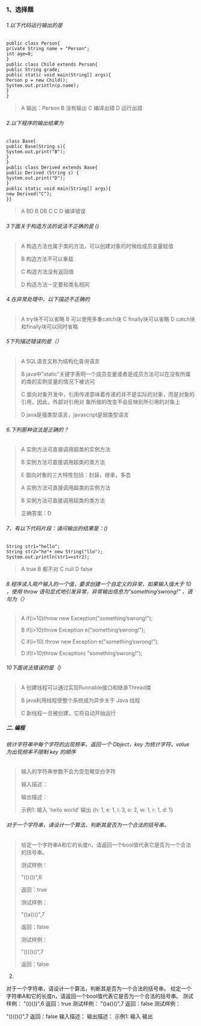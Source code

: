 ### 1、选择题

###### 1.以下代码运行输出的是

```
public class Person{
private String name = "Person";
int age=0;
}
public class Child extends Person{
public String grade;
public static void main(String[] args){
Person p = new Child();
System.out.println(p.name);
}
}
```

>   A 输出：Person
>   B 没有输出
>   C 编译出错
>   D 运行出错



###### 2.以下程序的输出结果为

```
class Base{
public Base(String s){
System.out.print("B");
}
}
public class Derived extends Base{
public Derived (String s) {
System.out.print("D");
}
public static void main(String[] args){
new Derived("C");
}}
```

>A BD
>B DB
>C C
>D 编译错误





###### 3下面关于构造方法的说法不正确的是 ()

>   A 构造方法也属于类的方法，可以创建对象的时候给成员变量赋值
>
>
>
>   B 构造方法不可以重载
>
>
>
>   C 构造方法没有返回值
>
>
>
>   D 构造方法一定要和类名相同





###### 4.在异常处理中，以下描述不正确的

>   A try块不可以省略
>   B 可以使用多重catch块
>   C finally块可以省略
>   D catch块和finally块可以同时省略



###### 5下列描述错误的是（）

>   A SQL语言又称为结构化查询语言
>
>   B java中”static”关键字表明一个成员变量或者是成员方法可以在没有所属的类的实例变量的情况下被访问
>
>   C 面向对象开发中，引用传递意味着传递的并不是实际的对象，而是对象的引用，因此，外部对引用对
>   象所做的改变不会反映到所引用的对象上
>
>   D java是强类型语言，javascript是弱类型语言



###### 6.下列那种说法是正确的？

>   A 实例方法可直接调用超类的实例方法
>
>   B 实例方法可直接调用超类的类方法
>
>   E 面向对象的三大特性包括：封装，继承，多态
>
>   A 实例方法可直接调用超类的实例方法
>
>   B 实例方法可直接调用超类的类方法
>
>   正确答案：D

###### 7、有以下代码片段：请问输出的结果是：()

```
String str1="hello";
String str2="he"+ new String("llo");
System.out.println(str1==str2);
```

>   A true
>   B 都不对
>   C null
>   D false

###### 8.程序读入用户输入的一个值，要求创建一个自定义的异常，如果输入值大于 10 ，使用 throw 语句显式地引发异常，异常输出信息为”something’swrong!” ，语句为（）

>   A if(i>10)throw new Exception("something’swrong!");
>
>   B if(i>10)throw Exception e("something’swrong!");
>
>   C if(i>10) throw new Exception e("something’swrong!");
>
>   D if(i>10)throw Exception( "something’swrong!");

###### 10下面说法错误的是（)

>   A 创建线程可以通过实现Runnable接口和继承Thread类
>
>   B java利用线程使整个系统成为异步关于 Java 线程
>
>   C 新线程一旦被创建，它将自动开始运行

##### 二. 编程

###### 统计字符串中每个字符的出现频率，返回一个 Object，key 为统计字符，value 为出现频率不限制 key 的顺序

>   输入的字符串参数不会为空忽略空白字符
>
>   输入描述：
>
>   输出描述：
>
>   示例1:
>   输入
>   'hello world'
>   输出
>   {h: 1, e: 1, l: 3, o: 2, w: 1, r: 1, d: 1}





###### 对于一个字符串，请设计一个算法，判断其是否为一个合法的括号串。

>   给定一个字符串A和它的长度n，请返回一个bool值代表它是否为一个合法的括号串。
>
>   测试样例：
>
>   "(()())",6
>
>   返回：true
>
>   测试样例：
>
>   "()a()()",7
>
>   返回：false
>
>   测试样例：
>
>   "()(()()",7
>
>   返回：false















































2.
对于一个字符串，请设计一个算法，判断其是否为一个合法的括号串。
给定一个字符串A和它的长度n，请返回一个bool值代表它是否为一个合法的括号串。
测试样例：
"(()())",6
返回：true
测试样例：
"()a()()",7
返回：false
测试样例：

"()(()()",7
返回：false
输入描述：
输出描述：
示例1:
输入
输出
